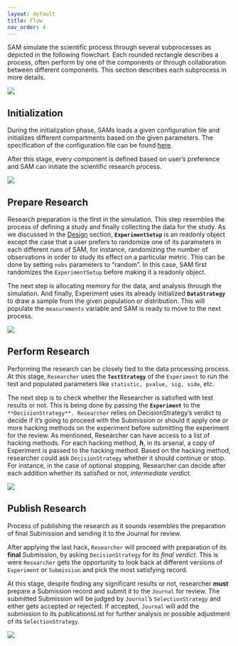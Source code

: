 ```yaml
---
layout: default
title: Flow
nav_order: 4
---
```


SAM simulate the scientific process through several subprocesses as depicted in the following flowchart. Each rounded rectangle describes a process, often perform by one of the components or through collaboration between different components. This section describes each subprocess in more details. 

![](/figures/main-routine.png)

## Initialization

During the initialization phase, SAMs loads a given configuration file and initializes different compartments based on the given parameters. The specification of the configuration file can be found [here](ConfigurationFileSpecifications.md). 

After this stage, every component is defined based on user’s preference and SAM can initiate the scientific research process. 

![](/figures/initialization.png)

## Prepare Research

Research preparation is the first in the simulation. This step resembles the process of defining a study and finally collecting the data for the study. As we discussed in the [Design](#Components.md) section, **`ExperimentSetup`** is an readonly object except the case that a user prefers to randomize one of its parameters in each different runs of SAM, for instance, randomizing the number of observations in order to study its effect on a particular metric. This can be done by setting `nobs` parameters to “random”. In this case, SAM first randomizes the `ExperimentSetup` before making it a readonly object. 

The next step is allocating memory for the data, and analysis through the simulation. And finally, Experiment uses its already initialized **`DataStrategy`** to draw a sample from the given population or distribution. This will populate the `measurements` variable and SAM is ready to move to the next process. 

![](/figures/prepare-research.png)

## Perform Research

Performing the research can be closely tied to the data processing process. At this stage, `Researcher` uses the **`TestStrategy`** of the `Experiment` to run the test and populated parameters like `statistic, pvalue, sig, side`, etc.  

The next step is to check whether the Researcher is satisfied with test results or not. This is being done by passing the **`Experiment`** to the `**DecisionStrategy**. Researcher` relies on DecisionStrategy’s verdict to decide if it’s going to proceed with the Submission or should it apply one or more hacking methods on the experiment before submitting the experiment for the review. As mentioned, Researcher can have access to a list of hacking methods. For each hacking method, ***h***, in its arsenal, a copy of Experiment is passed to the hacking method. Based on the hacking method, researcher could ask `DecisionStrategy` whether it should continue or stop. For instance, in the case of optional stopping, Researcher can decide after each addition whether its satisfied or not, *intermediate verdict.*

![](/figures/perform-research.png)

## Publish Research

Process of publishing the research as it sounds resembles the preparation of final Submission and sending it to the Journal for review. 

After applying the last hack, `Researcher` will proceed with preparation of its **final** Submission, by asking `DecisionStrategy` for its *final verdict*. This is were `Researcher` gets the opportunity to look back at different versions of `Experiment` or `Submission` and pick the most satisfying record.  

At this stage, despite finding any significant results or not, researcher **must** prepare a Submission record and submit it to the `Journal` for review. The submitted Submission will be judged by `Journal`’s `SelectionStrategy` and either gets accepted or rejected. If accepted, `Journal` will add the submission to its publicationsList for further analysis or possible adjustment of its `SelectionStrategy`. 

![](/figures/publish-research.png)
